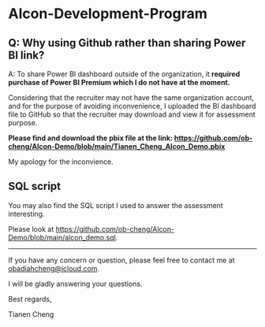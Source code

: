 # Alcon-Development-Program
## Q: Why using Github rather than sharing Power BI link?
A: To share Power BI dashboard outside of the organization, it **required purchase of Power BI Premium which I do not have at the moment.**

Considering that the recruiter may not have the same organization account, and for the purpose of avoiding inconvenience, I uploaded the BI dashboard file to GitHub so that the recruiter may download and view it for assessment purpose. 

**Please find and download the pbix file at the link: https://github.com/ob-cheng/Alcon-Demo/blob/main/Tianen_Cheng_Alcon_Demo.pbix**

My apology for the inconvience. 
## SQL script
You may also find the SQL script I used to answer the assessment interesting. 

Please look at https://github.com/ob-cheng/Alcon-Demo/blob/main/alcon_demo.sql. 

---------------------------------------------------------------------------------------------------------

If you have any concern or question, please feel free to contact me at obadiahcheng@icloud.com. 

I will be gladly answering your questions. 

Best regards,

Tianen Cheng

